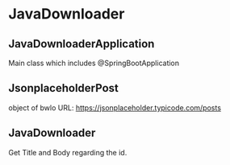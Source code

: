 # JavaDownloader

## JavaDownloaderApplication
Main class which includes @SpringBootApplication

## JsonplaceholderPost
object of bwlo URL:
https://jsonplaceholder.typicode.com/posts 

## JavaDownloader
Get Title and Body regarding the id.
